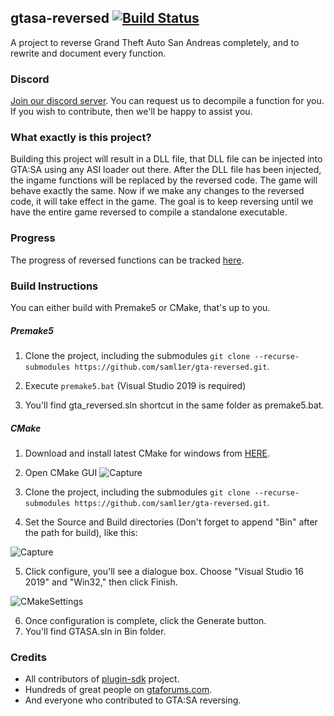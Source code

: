 ## gtasa-reversed [![Build Status](https://github.com/saml1er/gta-reversed/workflows/Build/badge.svg?event=push&branch=master)](https://github.com/saml1er/gta-reversed/actions?query=workflow%3ABuild)

A project to reverse Grand Theft Auto San Andreas completely, and to rewrite and document every function. 

### Discord
[Join our discord server](https://discord.gg/P5zVn6C). You can request us to decompile a function for you. If you wish to contribute, then we'll be happy to assist you.

### What exactly is this project? 
Building this project will result in a DLL file, that DLL file can be injected into GTA:SA using any ASI loader out there. After the DLL file has been injected, the ingame functions will be replaced by the reversed code. The game will behave exactly the same. Now if we make any changes to the reversed code, it will take effect in the game. The goal is to keep reversing until we have the entire game reversed to compile a standalone executable.

### Progress
The progress of reversed functions can be tracked [here](docs/ReversedFunctions.MD).

### Build Instructions
You can either build with Premake5 or CMake, that's up to you.
##### Premake5
1) Clone the project, including the submodules `git clone --recurse-submodules https://github.com/saml1er/gta-reversed.git`.

2) Execute `premake5.bat` (Visual Studio 2019 is required)

3) You'll find gta_reversed.sln shortcut in the same folder as premake5.bat.

##### CMake
1) Download and install latest CMake for windows from [HERE](https://cmake.org/download/).

2) Open CMake GUI ![Capture](https://gitlab.com/gtahackers/gta-reversed/uploads/9409c1da6c25fbe4423f750d45f29000/Capture.PNG) 

3) Clone the project, including the submodules `git clone --recurse-submodules https://github.com/saml1er/gta-reversed.git`.

4) Set the Source and Build directories (Don't forget to append "Bin" after the path for build), like this: 

![Capture](https://gitlab.com/gtahackers/gta-reversed/uploads/a4c08a7094c1d8fe6727e24aad6c0203/Capture.PNG)

5) Click configure, you'll see a dialogue box. Choose "Visual Studio 16 2019" and "Win32," then click Finish.

![CMakeSettings](https://user-images.githubusercontent.com/10183157/63577623-37a13480-c5a8-11e9-8fe4-da81fa47ca58.PNG)


6) Once configuration is complete, click the Generate button.  
7) You'll find GTASA.sln in Bin folder.

### Credits
- All contributors of [plugin-sdk](https://github.com/DK22Pac/plugin-sdk) project.
- Hundreds of great people on [gtaforums.com](https://gtaforums.com/topic/194199-documenting-gta-sa-memory-addresses).
- And everyone who contributed to GTA:SA reversing.
